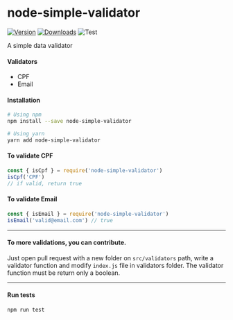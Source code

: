# node-simple-validator
[![Version](https://img.shields.io/npm/v/node-simple-validator.svg)](https://www.npmjs.com/package/node-simple-validator) [![Downloads](https://img.shields.io/npm/dt/node-simple-validator.svg)](https://www.npmjs.com/package/node-simple-validator) ![Test](https://github.com/Gabrielvt14/node-simple-validator/workflows/Test/badge.svg?branch=main)

A simple data validator

#### Validators
* CPF
* Email

#### Installation
```bash
# Using npm
npm install --save node-simple-validator

# Using yarn
yarn add node-simple-validator
```

#### To validate CPF
```js
const { isCpf } = require('node-simple-validator')
isCpf('CPF')
// if valid, return true
```

#### To validate Email
```js
const { isEmail } = require('node-simple-validator')
isEmail('valid@email.com') // true
```

---

#### To more validations, you can contribute.
Just open pull request with a new folder on `src/validators` path, write a validator function and modify `index.js` file in validators folder. The validator function must be return only a boolean.

---

#### Run tests
```bash
npm run test
```
